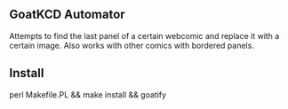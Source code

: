 ## GoatKCD Automator

Attempts to find the last panel of a certain webcomic and replace it with a certain image. Also works with other comics with bordered panels. 

## Install


perl Makefile.PL && make install && goatify
